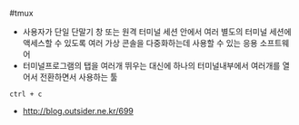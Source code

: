 #tmux

- 사용자가 단일 단말기 창 또는 원격 터미널 세션 안에서 여러 별도의 터미널 세션에 액세스할 수 있도록 여러 가상 콘솔을 다중화하는데 사용할 수 있는 응용 소프트웨어
- 터미널프로그램의 탭을 여러개 뛰우는 대신에 하나의 터미널내부에서 여러개를 열어서 전환하면서 사용하는 툴
````
ctrl + c
````
- http://blog.outsider.ne.kr/699

